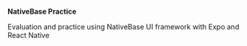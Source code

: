 **NativeBase Practice**

Evaluation and practice using NativeBase UI framework with Expo and React Native

